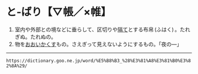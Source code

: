# と‐ばり【▽帳／×帷】

1. 室内や外部との境などに垂らして、区切りや[隔て](へだて（隔て）)とする布帛 (ふはく) 。たれぎぬ。たれぬの。
2. 物を[おおいかくす](おおいかくす（覆い隠す）)もの。さえぎって見えないようにするもの。「夜の―」

---
`https://dictionary.goo.ne.jp/word/%E5%B8%B3_%28%E3%81%A8%E3%81%B0%E3%82%8A%29/`